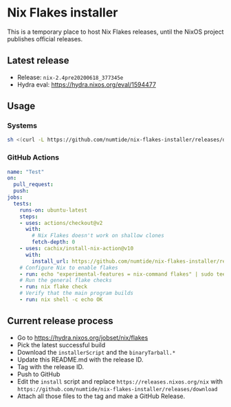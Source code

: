 # Nix Flakes installer

This is a temporary place to host Nix Flakes releases, until the NixOS
project publishes official releases.

## Latest release

* Release: `nix-2.4pre20200618_377345e`
* Hydra eval: https://hydra.nixos.org/eval/1594477

## Usage

### Systems

```sh
sh <(curl -L https://github.com/numtide/nix-flakes-installer/releases/download/nix-2.4pre20200618_377345e/install)
```

### GitHub Actions

```yaml
name: "Test"
on:
  pull_request:
  push:
jobs:
  tests:
    runs-on: ubuntu-latest
    steps:
    - uses: actions/checkout@v2
      with:
        # Nix Flakes doesn't work on shallow clones
        fetch-depth: 0
    - uses: cachix/install-nix-action@v10
      with:
        install_url: https://github.com/numtide/nix-flakes-installer/releases/download/nix-2.4pre20200618_377345e/install
    # Configure Nix to enable flakes
    - run: echo "experimental-features = nix-command flakes" | sudo tee -a /etc/nix/nix.conf
    # Run the general flake checks
    - run: nix flake check
    # Verify that the main program builds
    - run: nix shell -c echo OK
```

## Current release process

* Go to https://hydra.nixos.org/jobset/nix/flakes
* Pick the latest successful build
* Download the `installerScript` and the `binaryTarball.*`
* Update this README.md with the release ID.
* Tag with the release ID.
* Push to GitHub
* Edit the `install` script and replace `https://releases.nixos.org/nix` with `https://github.com/numtide/nix-flakes-installer/releases/download`
* Attach all those files to the tag and make a GitHub Release.
